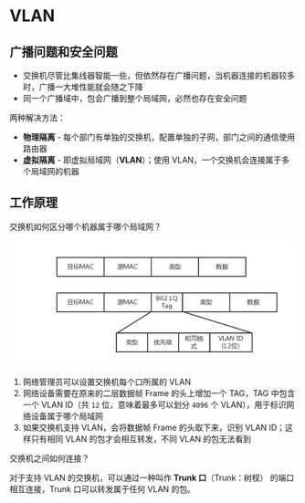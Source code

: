 # VLAN

## 广播问题和安全问题

* 交换机尽管比集线器智能一些，但依然存在广播问题，当机器连接的机器较多时，广播一大堆性能就会随之下降
* 同一个广播域中，包会广播到整个局域网，必然也存在安全问题

两种解决方法：

* **物理隔离** - 每个部门有单独的交换机，配置单独的子网，部门之间的通信使用路由器
* **虚拟隔离** - 即虚拟局域网（**VLAN**）；使用 VLAN，一个交换机会连接属于多个局域网的机器

## 工作原理

交换机如何区分哪个机器属于哪个局域网？

![VLAN 数据帧](.images/vlan-frame.png)

1. 网络管理员可以设置交换机每个口所属的 VLAN
2. 网络设备需要在原来的二层数据帧 Frame 的头上增加一个 TAG，TAG 中包含一个 VLAN ID（共 `12` 位，意味着最多可以划分 `4096` 个 VLAN），用于标识网络设备属于哪个局域网
3. 如果交换机支持 VLAN，会将数据帧 Frame 的头取下来，识别 VLAN ID；这样只有相同 VLAN 的包才会相互转发，不同 VLAN 的包无法看到

交换机之间如何连接？

对于支持 VLAN 的交换机，可以通过一种叫作 **Trunk 口**（Trunk：树杈） 的端口相互连接，Trunk 口可以转发属于任何 VLAN 的包。